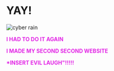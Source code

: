 
  <html lang="en">
       <head>
           <meta charset="utf-8">
           <title>Welcome, Berenice Avalos's website, CSP2</title>
       </head>
       <body>
           <h1>
               YAY!
          </h1>
         <img src="https://tse4.mm.bing.net/th?id=OIP.3QTALpGhLUNzHDpMUGVFUgHaKe&pid=Api" alt="cyber rain">
      </body> 
  </html>

<html>
<body background="https://cdnb.artstation.com/p/assets/images/images/002/648/641/large/roger-matallana-exterior-cyberpunk-final2.jpg?1464096465">
</body>
</html>

<p><font color="#E227E5"><strong>I HAD TO DO IT AGAIN
   <p><strong>I MADE MY SECOND SECOND WEBSITE
        <p><strong> *INSERT EVIL LAUGH"!!!!!
